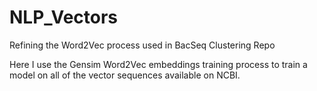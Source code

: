 # NLP_Vectors
Refining the Word2Vec process used in BacSeq Clustering Repo

Here I use the Gensim Word2Vec embeddings training process to train a model on all of the vector sequences available on NCBI.

